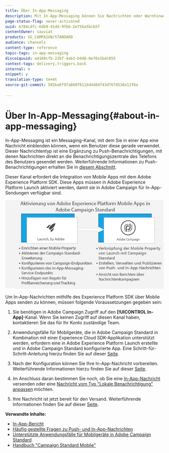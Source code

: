 ```yaml
---
title: Über In-App-Messaging
description: Mit In-App-Messaging können Sie Nachrichten oder Warnhinweise innerhalb einer Mobile App anzeigen.
page-status-flag: never-activated
uuid: 6784cdfc-6db9-41dd-9fbb-2e756a5bcb5f
contentOwner: sauviat
products: SG_CAMPAIGN/STANDARD
audience: channels
content-type: reference
topic-tags: in-app-messaging
discoiquuid: a4168cfb-22bf-4ab3-b9d8-6e76e1bdc055
context-tags: delivery,triggers,back
internal: n
snippet: y
translation-type: tm+mt
source-git-commit: 501ba6f97a86076116d4d84f43df674536e12f6a

---
```



# Über In-App-Messaging{#about-in-app-messaging}

In-App-Messaging ist ein Messaging-Kanal, mit dem Sie in einer App eine Nachricht einblenden können, wenn ein Benutzer diese gerade verwendet. Dieser Nachrichtentyp ist eine Ergänzung zu Push-Benachrichtigungen, mit denen Nachrichten direkt an die Benachrichtigungszentrale des Telefons des Benutzers gesendet werden. Weiterführende Informationen zu Push-Benachrichtigungen erhalten Sie in [diesem Abschnitt](../../channels/using/about-push-notifications.md).

Dieser Kanal erfordert die Integration von Mobile Apps mit dem Adobe Experience Platform SDK. Diese Apps müssen in Adobe Experience Platform Launch aktiviert werden, damit sie in Adobe Campaign für In-App-Sendungen verfügbar sind.

![](assets/launch_campaign.png)

Um In-App-Nachrichten mithilfe des Experience Platform SDK über Mobile Apps senden zu können, müssen folgende Voraussetzungen gegeben sein:

1. Sie benötigen in Adobe Campaign Zugriff auf den **[!UICONTROL In-App]**-Kanal. Wenn Sie keinen Zugriff auf diesen Kanal haben, kontaktieren Sie das für Ihr Konto zuständige Team.

1. Anwendungsfälle für Mobilgeräte, die in Adobe Campaign Standard in Kombination mit einer Experience Cloud SDK-Applikation unterstützt werden, erfordern eine in Adobe Experience Platform Launch erstellte und in Adobe Campaign Standard konfigurierte App. Eine Schritt-für-Schritt-Anleitung hierzu finden Sie auf dieser [Seite](https://helpx.adobe.com/campaign/kb/configuring-app-sdk.html).

1. Nach der Konfiguration können Sie Ihre In-App-Nachricht vorbereiten. Weiterführende Informationen hierzu finden Sie auf dieser [Seite](../../channels/using/preparing-and-sending-an-in-app-message.md#preparing-your-in-app-message).

1. Im Anschluss daran bestimmen Sie noch, ob Sie eine [In-App-Nachricht](../../channels/using/customizing-an-in-app-message.md) versenden oder eine [Nachricht vom Typ &quot;Lokale Benachrichtigung&quot; anpassen](../../channels/using/customizing-an-in-app-message.md#customizing-a-local-notification-message-type) möchten.

1. Ihre Nachricht ist jetzt bereit für den Versand. Weiterführende Informationen finden Sie auf dieser [Seite](../../channels/using/preparing-and-sending-an-in-app-message.md#sending-your-in-app-message).

**Verwandte Inhalte:**

* [In-App-Bericht](../../reporting/using/in-app-report.md)
* [Häufig gestellte Fragen zu Push- und In-App-Nachrichten](https://helpx.adobe.com/campaign/kb/push_inapp_faq.html)
* [Unterstützte Anwendungsfälle für Mobilgeräte in Adobe Campaign Standard](https://helpx.adobe.com/campaign/kb/configure-launch-rules-acs-use-cases.html)
* [Handbuch &quot;Campaign Standard Mobile&quot;](https://helpx.adobe.com/campaign/kb/acs-mobile.html)
